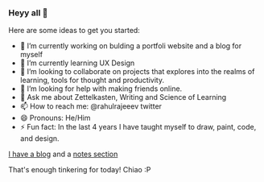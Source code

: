 ### Heyy all 👋



Here are some ideas to get you started:

- 🔭 I’m currently working on bulding a portfoli website and a blog for myself
- 🌱 I’m currently learning UX Design
- 👯 I’m looking to collaborate on projects that explores into the realms of learning, tools for thought and productivity.
- 🤔 I’m looking for help with making friends online.
- 💬 Ask me about Zettelkasten, Writing and Science of Learning
- 📫 How to reach me: @rahulrajeeev twitter
- 😄 Pronouns: He/Him
- ⚡ Fun fact: In the last 4 years I have taught myself to draw, paint, code, and design.

[I have a blog](https://blog.rahulrajeev.net/) and a [notes section](https://notes.drawable.in/)

That's enough tinkering for today!
Chiao :P

